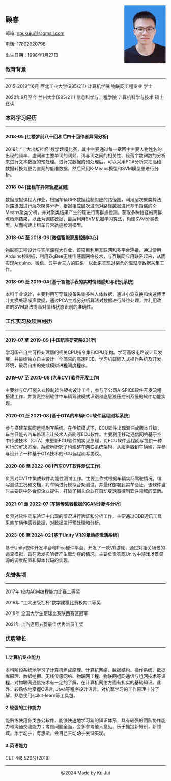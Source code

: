 <div style="float:right">
    <img src="picture/kujui.jpg" width="130">
</div>

## **顾睿**

邮箱: npukujui11@gmail.com

电话: 17802920798

出生日期：1998年1月27日

### **教育背景**

---

2015-2019年6月 西北工业大学(985/211) 计算机学院 物联网工程专业 学士

2022年9月至今 兰州大学(985/211) 信息科学与工程学院 计算机科学与技术 硕士在读

### **本科学习经历**

---

#### 2018-05 [红楼梦前八十回和后四十回作者异同分析]
2018年“工大出版社杯”数学建模比赛，其中主要通过每一章回中主要人物姓名的出现的频率、虚词和主要单词的词频、词与词之间的相关性、段落字数词数的分析来进行文本数据的预处理。进行完数据的预处理后，可以采用PCA分析来把高维数据转换为更为直观的低维数据，然后采用K-Means模型和SVM模型来进行分析。

#### 2018-04 [出租车异常轨迹监测]
数据挖掘课程大作业，根据车辆GPS数据绘制对应的路径图，利用层次聚类算法对路径图进行层次聚类分析，根据相应层次进而对路径数据进行基于距离的K-Means聚类分析，并对聚类结果产生的簇进行离群点检测。获取多种路径的离群点检测结果，以此为训练数据，最后利用SVM机器学习算法，构建SVM分类模型，从而构建出租车异常轨迹检测模型。

#### 2018-04 至 2018-06 [微信智能家居控制中心]
物联网工程设计与实施课程大作业，该项目利用互联网和多平台连接。通过使用Arduino控制板，利用ZigBee无线传感器网络技术，与互联网应用联系起来，从而实现Arduino、微信、云平台三方的联系，以此来实现对宿舍的温湿度数据采集工作。

#### 2018-09 至 2019-04 [基于智能手表的实时情绪感知与识别系统]
本科毕业设计，主要利用可穿戴设备采集多种人体数据，通过小波变换和快速傅里叶变换处理噪声数据，通过PCA主成分分析算法对数据进行降维处理，并利用改进的SVM算法提高对情绪状态识别的准确性。

### **工作实习及项目经历**

---

#### 2019-07 至 2019-09 [中国航空研究院631所]
学习国产自主可控处理器的相关CPU指令集和CPU架构。学习高级电路设计及发展，并最终独立自主设计一个简易的高速PCB。学习机载嵌入式操作系统及开发环境，最后自主的完成模拟进程调度程序。

#### 2019-07 至 2020-08 [汽车CVT软件开发工作]
主要参与CVT嵌入式控制软件架构设计工作，参与了公司A-SPICE软件开发流程搭建工作，并负责控制软件中车辆驾驶模式识别和底层液压控制系统的软件功能实现。

#### 2020-01 至 2021-08 [基于OTA的车辆ECU软件远程刷写系统]
参与搭建车联网远程刷写系统。在传统模式下，ECU软件出现漏洞或版本升级，车主只能去汽车修理店让技术人员刷写ECU软件。主要利用移动通信网络基于空中传送技术（OTA）来更新ECU软件的实现原理，对ECU软件远程刷写提供一种可行的解决方案。系统地研究了构建整车网联系统架构，从服务器到车辆端，并参与设计了一种基于OTA技术的ECU远程刷写协议。

#### 2020-08 至 2022-08 [汽车CVT软件测试工作]
负责对CVT中集成软件功能性测试工作。主要工作式根据车辆实际驾驶情况，编写测试工况和文档，对车辆进行模拟台架测试，并最终部署到实车验证。该软件当时主要是中外合资企业提供，打破了相关企业在自动变速器控制软件领域的垄断。

#### 2021-01 至 2022-07 [车辆传感器数据的CAN诊断与分析]
负责对软件实车验证中出现的情况进行验证和分析工作，主要通过ODB通讯工具采集车辆传感器数据，对数据进行预处理和分析。

#### 2023-08 至 2024-02 [基于Unity VR的晕动症激活系统]
基于Unity软件开发平台和Pico硬件平台，开发了一款VR游戏，通过对相关场景的逼真模拟，旨在激发实验者产生晕动症的情况。主要负责实现Unity中游戏场景资源的调度配置和脚本代码的实现。

### **荣誉奖项**

---

2017年  校内ACM编程能力比赛二等奖

2018年  “工大出版社杯”数学建模比赛校内二等奖
 
2018年  全国大学生足球比赛陕西赛区冠军

2021年  上汽通用五菱最佳优秀新员工奖

### **优势特长**

---

#### 1.计算机专业能力 
本科阶段系统地学习了计算机组成原理、计算机网络、数据结构、操作系统、数据库原理、数据挖掘、无线传感网络、物联网工程、物联网组网通信与组网技术等课程，对物联网通信技术有一定的了解，在计算机网络方面有扎实的基础知识。此外，较熟练地掌握C语言, Java等程序设计语言。对机器学习的工作原理十分了解，熟悉使用scikit-learn等工具包。

#### 2.较强的工作能力
能熟练使用各类办公软件，能够快速地学习新的知识体系，具有较强的团队协作能力和沟通交流能力；考虑问题全面，会多参考他人意见，乐于拥抱新知识，新领域。乐于动手，有想法，会自己主动动手尝试实现。

#### 3.英语能力

CET 4级 520分(2018)

***

<center>@2024 Made by Ku Jui</center>